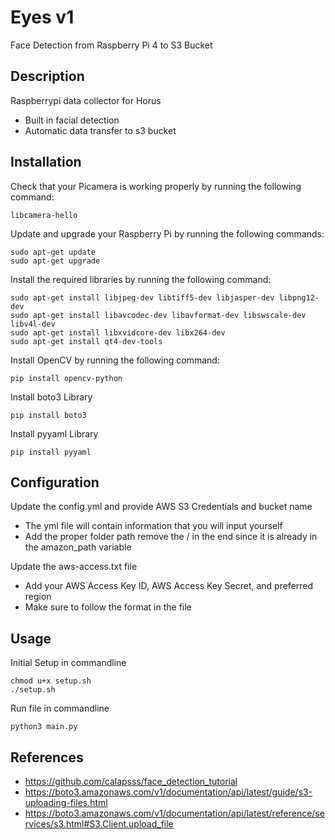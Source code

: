 # Eyes v1
 Face Detection from Raspberry Pi 4 to S3 Bucket 

## Description
Raspberrypi data collector for Horus
- Built in facial detection 
- Automatic data transfer to s3 bucket


## Installation
Check that your Picamera is working properly by running the following command:
```
libcamera-hello
```

Update and upgrade your Raspberry Pi by running the following commands:
```
sudo apt-get update
sudo apt-get upgrade
```

Install the required libraries by running the following command:
```
sudo apt-get install libjpeg-dev libtiff5-dev libjasper-dev libpng12-dev
sudo apt-get install libavcodec-dev libavformat-dev libswscale-dev libv4l-dev
sudo apt-get install libxvidcore-dev libx264-dev
sudo apt-get install qt4-dev-tools
```
Install OpenCV by running the following command:
```
pip install opencv-python
```

Install boto3 Library
```
pip install boto3
```

Install pyyaml Library
```
pip install pyyaml
```

## Configuration

Update the config.yml and provide AWS S3 Credentials and bucket name
- The yml file will contain information that you will input yourself
- Add the proper folder path remove the / in the end since it is already in the amazon_path variable

Update the aws-access.txt file
- Add your AWS Access Key ID, AWS Access Key Secret, and preferred region
- Make sure to follow the format in the file

## Usage

Initial Setup in commandline
```
chmod u+x setup.sh
./setup.sh
```

Run file in commandline
```
python3 main.py
```


## References
- https://github.com/calapsss/face_detection_tutorial
- https://boto3.amazonaws.com/v1/documentation/api/latest/guide/s3-uploading-files.html
- https://boto3.amazonaws.com/v1/documentation/api/latest/reference/services/s3.html#S3.Client.upload_file

